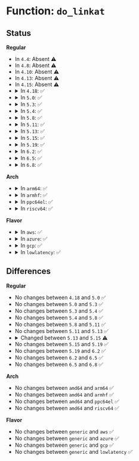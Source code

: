 # Function: <code>do_linkat</code>

## Status
<b>Regular</b>
<ul>
<li>
In <code>4.4</code>: Absent ⚠️
</li>
<li>
In <code>4.8</code>: Absent ⚠️
</li>
<li>
In <code>4.10</code>: Absent ⚠️
</li>
<li>
In <code>4.13</code>: Absent ⚠️
</li>
<li>
In <code>4.15</code>: Absent ⚠️
</li>
<li>
<details>
<summary>In <code>4.18</code>: ✅</summary>

```c
int do_linkat(int olddfd, const char *oldname, int newdfd, const char *newname, int flags);
```

**Collision:** Unique Global

**Inline:** No

**Transformation:** False

**Instances:**

```
In fs/namei.c (ffffffff812ade60)
Location: fs/namei.c:4275
Inline: False
Direct callers:
  - init/initramfs.c:maybe_link
  - fs/namei.c:__ia32_sys_link
  - fs/namei.c:__x64_sys_link
  - fs/namei.c:__ia32_sys_linkat
  - fs/namei.c:__x64_sys_linkat
```
**Symbols:**

```
ffffffff812ade60-ffffffff812ae16a: do_linkat (STB_GLOBAL)
```
</details>
</li>
<li>
<details>
<summary>In <code>5.0</code>: ✅</summary>

```c
int do_linkat(int olddfd, const char *oldname, int newdfd, const char *newname, int flags);
```

**Collision:** Unique Global

**Inline:** No

**Transformation:** False

**Instances:**

```
In fs/namei.c (ffffffff812c2f70)
Location: fs/namei.c:4264
Inline: False
Direct callers:
  - init/initramfs.c:maybe_link
  - fs/namei.c:__ia32_sys_link
  - fs/namei.c:__x64_sys_link
  - fs/namei.c:__ia32_sys_linkat
  - fs/namei.c:__x64_sys_linkat
```
**Symbols:**

```
ffffffff812c2f70-ffffffff812c327a: do_linkat (STB_GLOBAL)
```
</details>
</li>
<li>
<details>
<summary>In <code>5.3</code>: ✅</summary>

```c
int do_linkat(int olddfd, const char *oldname, int newdfd, const char *newname, int flags);
```

**Collision:** Unique Global

**Inline:** No

**Transformation:** False

**Instances:**

```
In fs/namei.c (ffffffff812df6b0)
Location: fs/namei.c:4265
Inline: False
Direct callers:
  - init/initramfs.c:maybe_link
  - fs/namei.c:__ia32_sys_link
  - fs/namei.c:__x64_sys_link
  - fs/namei.c:__ia32_sys_linkat
  - fs/namei.c:__x64_sys_linkat
```
**Symbols:**

```
ffffffff812df6b0-ffffffff812df9e9: do_linkat (STB_GLOBAL)
```
</details>
</li>
<li>
<details>
<summary>In <code>5.4</code>: ✅</summary>

```c
int do_linkat(int olddfd, const char *oldname, int newdfd, const char *newname, int flags);
```

**Collision:** Unique Global

**Inline:** No

**Transformation:** False

**Instances:**

```
In fs/namei.c (ffffffff812f11c0)
Location: fs/namei.c:4260
Inline: False
Direct callers:
  - init/initramfs.c:maybe_link
  - fs/namei.c:__ia32_sys_link
  - fs/namei.c:__x64_sys_link
  - fs/namei.c:__ia32_sys_linkat
  - fs/namei.c:__x64_sys_linkat
```
**Symbols:**

```
ffffffff812f11c0-ffffffff812f14f9: do_linkat (STB_GLOBAL)
```
</details>
</li>
<li>
<details>
<summary>In <code>5.8</code>: ✅</summary>

```c
int do_linkat(int olddfd, const char *oldname, int newdfd, const char *newname, int flags);
```

**Collision:** Unique Global

**Inline:** No

**Transformation:** False

**Instances:**

```
In fs/namei.c (ffffffff813294c0)
Location: fs/namei.c:4091
Inline: False
Direct callers:
  - init/initramfs.c:maybe_link
  - fs/namei.c:__ia32_sys_link
  - fs/namei.c:__x64_sys_link
  - fs/namei.c:__ia32_sys_linkat
  - fs/namei.c:__x64_sys_linkat
```
**Symbols:**

```
ffffffff813294c0-ffffffff81329793: do_linkat (STB_GLOBAL)
```
</details>
</li>
<li>
<details>
<summary>In <code>5.11</code>: ✅</summary>

```c
int do_linkat(int olddfd, const char *oldname, int newdfd, const char *newname, int flags);
```

**Collision:** Unique Static

**Inline:** No

**Transformation:** False

**Instances:**

```
In fs/namei.c (ffffffff81333740)
Location: fs/namei.c:4091
Inline: False
Direct callers:
  - fs/namei.c:__ia32_sys_link
  - fs/namei.c:__x64_sys_link
  - fs/namei.c:__ia32_sys_linkat
  - fs/namei.c:__x64_sys_linkat
```
**Symbols:**

```
ffffffff81333740-ffffffff81333a13: do_linkat (STB_LOCAL)
```
</details>
</li>
<li>
<details>
<summary>In <code>5.13</code>: ✅</summary>

```c
int do_linkat(int olddfd, const char *oldname, int newdfd, const char *newname, int flags);
```

**Collision:** Unique Static

**Inline:** No

**Transformation:** False

**Instances:**

```
In fs/namei.c (ffffffff81339800)
Location: fs/namei.c:4324
Inline: False
Direct callers:
  - fs/namei.c:__ia32_sys_link
  - fs/namei.c:__x64_sys_link
  - fs/namei.c:__ia32_sys_linkat
  - fs/namei.c:__x64_sys_linkat
```
**Symbols:**

```
ffffffff81339800-ffffffff81339ae8: do_linkat (STB_LOCAL)
```
</details>
</li>
<li>
<details>
<summary>In <code>5.15</code>: ✅</summary>

```c
int do_linkat(int olddfd, struct filename *old, int newdfd, struct filename *new, int flags);
```

**Collision:** Unique Global

**Inline:** No

**Transformation:** False

**Instances:**

```
In fs/namei.c (ffffffff81387f70)
Location: fs/namei.c:4402
Inline: False
Direct callers:
  - fs/namei.c:__ia32_sys_link
  - fs/namei.c:__x64_sys_link
  - fs/namei.c:__ia32_sys_linkat
  - fs/namei.c:__x64_sys_linkat
  - fs/io_uring.c:io_issue_sqe
```
**Symbols:**

```
ffffffff81387f70-ffffffff8138823f: do_linkat (STB_GLOBAL)
```
</details>
</li>
<li>
<details>
<summary>In <code>5.19</code>: ✅</summary>

```c
int do_linkat(int olddfd, struct filename *old, int newdfd, struct filename *new, int flags);
```

**Collision:** Unique Global

**Inline:** No

**Transformation:** False

**Instances:**

```
In fs/namei.c (ffffffff81408ea0)
Location: fs/namei.c:4497
Inline: False
Direct callers:
  - fs/namei.c:__ia32_sys_link
  - fs/namei.c:__x64_sys_link
  - fs/namei.c:__ia32_sys_linkat
  - fs/namei.c:__x64_sys_linkat
  - io_uring/io_uring.c:io_linkat
```
**Symbols:**

```
ffffffff81408ea0-ffffffff8140919e: do_linkat (STB_GLOBAL)
```
</details>
</li>
<li>
<details>
<summary>In <code>6.2</code>: ✅</summary>

```c
int do_linkat(int olddfd, struct filename *old, int newdfd, struct filename *new, int flags);
```

**Collision:** Unique Global

**Inline:** No

**Transformation:** False

**Instances:**

```
In fs/namei.c (ffffffff814934f0)
Location: fs/namei.c:4553
Inline: False
Direct callers:
  - fs/namei.c:__ia32_sys_link
  - fs/namei.c:__x64_sys_link
  - fs/namei.c:__ia32_sys_linkat
  - fs/namei.c:__x64_sys_linkat
  - io_uring/fs.c:io_linkat
```
**Symbols:**

```
ffffffff814934f0-ffffffff814937f1: do_linkat (STB_GLOBAL)
```
</details>
</li>
<li>
<details>
<summary>In <code>6.5</code>: ✅</summary>

```c
int do_linkat(int olddfd, struct filename *old, int newdfd, struct filename *new, int flags);
```

**Collision:** Unique Global

**Inline:** No

**Transformation:** False

**Instances:**

```
In fs/namei.c (ffffffff814c8540)
Location: fs/namei.c:4625
Inline: False
Direct callers:
  - fs/namei.c:__ia32_sys_link
  - fs/namei.c:__x64_sys_link
  - fs/namei.c:__ia32_sys_linkat
  - fs/namei.c:__x64_sys_linkat
  - io_uring/fs.c:io_linkat
```
**Symbols:**

```
ffffffff814c8540-ffffffff814c883e: do_linkat (STB_GLOBAL)
```
</details>
</li>
<li>
<details>
<summary>In <code>6.8</code>: ✅</summary>

```c
int do_linkat(int olddfd, struct filename *old, int newdfd, struct filename *new, int flags);
```

**Collision:** Unique Global

**Inline:** No

**Transformation:** False

**Instances:**

```
In fs/namei.c (ffffffff814fade0)
Location: fs/namei.c:4632
Inline: False
Direct callers:
  - fs/namei.c:__ia32_sys_link
  - fs/namei.c:__x64_sys_link
  - fs/namei.c:__ia32_sys_linkat
  - fs/namei.c:__x64_sys_linkat
  - io_uring/fs.c:io_linkat
```
**Symbols:**

```
ffffffff814fade0-ffffffff814fb0ec: do_linkat (STB_GLOBAL)
```
</details>
</li>
</ul>
<b>Arch</b>
<ul>
<li>
<details>
<summary>In <code>arm64</code>: ✅</summary>

```c
int do_linkat(int olddfd, const char *oldname, int newdfd, const char *newname, int flags);
```

**Collision:** Unique Global

**Inline:** No

**Transformation:** False

**Instances:**

```
In fs/namei.c (ffff80001039a908)
Location: fs/namei.c:4260
Inline: False
Direct callers:
  - init/initramfs.c:maybe_link
  - fs/namei.c:__arm64_sys_link
  - fs/namei.c:__arm64_sys_linkat
```
**Symbols:**

```
ffff80001039a908-ffff80001039ac28: do_linkat (STB_GLOBAL)
```
</details>
</li>
<li>
<details>
<summary>In <code>armhf</code>: ✅</summary>

```c
int do_linkat(int olddfd, const char *oldname, int newdfd, const char *newname, int flags);
```

**Collision:** Unique Global

**Inline:** No

**Transformation:** False

**Instances:**

```
In fs/namei.c (c0580d80)
Location: fs/namei.c:4260
Inline: False
Direct callers:
  - init/initramfs.c:maybe_link
  - fs/namei.c:__se_sys_link
  - fs/namei.c:__se_sys_linkat
```
**Symbols:**

```
c0580d80-c05810f0: do_linkat (STB_GLOBAL)
```
</details>
</li>
<li>
<details>
<summary>In <code>ppc64el</code>: ✅</summary>

```c
int do_linkat(int olddfd, const char *oldname, int newdfd, const char *newname, int flags);
```

**Collision:** Unique Global

**Inline:** No

**Transformation:** False

**Instances:**

```
In fs/namei.c (c0000000004956f0)
Location: fs/namei.c:4260
Inline: False
Direct callers:
  - init/initramfs.c:maybe_link
  - fs/namei.c:__se_sys_link
  - fs/namei.c:__se_sys_linkat
```
**Symbols:**

```
c0000000004956f0-c000000000495b7c: do_linkat (STB_GLOBAL)
```
</details>
</li>
<li>
<details>
<summary>In <code>riscv64</code>: ✅</summary>

```c
int do_linkat(int olddfd, const char *oldname, int newdfd, const char *newname, int flags);
```

**Collision:** Unique Global

**Inline:** No

**Transformation:** False

**Instances:**

```
In fs/namei.c (ffffffe000267fa8)
Location: fs/namei.c:4260
Inline: False
Direct callers:
  - init/initramfs.c:maybe_link
  - fs/namei.c:__se_sys_link
  - fs/namei.c:__se_sys_linkat
```
**Symbols:**

```
ffffffe000267fa8-ffffffe000268252: do_linkat (STB_GLOBAL)
```
</details>
</li>
</ul>
<b>Flavor</b>
<ul>
<li>
<details>
<summary>In <code>aws</code>: ✅</summary>

```c
int do_linkat(int olddfd, const char *oldname, int newdfd, const char *newname, int flags);
```

**Collision:** Unique Global

**Inline:** No

**Transformation:** False

**Instances:**

```
In fs/namei.c (ffffffff812e97a0)
Location: fs/namei.c:4260
Inline: False
Direct callers:
  - init/initramfs.c:maybe_link
  - fs/namei.c:__ia32_sys_link
  - fs/namei.c:__x64_sys_link
  - fs/namei.c:__ia32_sys_linkat
  - fs/namei.c:__x64_sys_linkat
```
**Symbols:**

```
ffffffff812e97a0-ffffffff812e9ad9: do_linkat (STB_GLOBAL)
```
</details>
</li>
<li>
<details>
<summary>In <code>azure</code>: ✅</summary>

```c
int do_linkat(int olddfd, const char *oldname, int newdfd, const char *newname, int flags);
```

**Collision:** Unique Global

**Inline:** No

**Transformation:** False

**Instances:**

```
In fs/namei.c (ffffffff812da3e0)
Location: fs/namei.c:4260
Inline: False
Direct callers:
  - init/initramfs.c:maybe_link
  - fs/namei.c:__ia32_sys_link
  - fs/namei.c:__x64_sys_link
  - fs/namei.c:__ia32_sys_linkat
  - fs/namei.c:__x64_sys_linkat
```
**Symbols:**

```
ffffffff812da3e0-ffffffff812da719: do_linkat (STB_GLOBAL)
```
</details>
</li>
<li>
<details>
<summary>In <code>gcp</code>: ✅</summary>

```c
int do_linkat(int olddfd, const char *oldname, int newdfd, const char *newname, int flags);
```

**Collision:** Unique Global

**Inline:** No

**Transformation:** False

**Instances:**

```
In fs/namei.c (ffffffff812e75b0)
Location: fs/namei.c:4260
Inline: False
Direct callers:
  - init/initramfs.c:maybe_link
  - fs/namei.c:__ia32_sys_link
  - fs/namei.c:__x64_sys_link
  - fs/namei.c:__ia32_sys_linkat
  - fs/namei.c:__x64_sys_linkat
```
**Symbols:**

```
ffffffff812e75b0-ffffffff812e78e9: do_linkat (STB_GLOBAL)
```
</details>
</li>
<li>
<details>
<summary>In <code>lowlatency</code>: ✅</summary>

```c
int do_linkat(int olddfd, const char *oldname, int newdfd, const char *newname, int flags);
```

**Collision:** Unique Global

**Inline:** No

**Transformation:** False

**Instances:**

```
In fs/namei.c (ffffffff812f8530)
Location: fs/namei.c:4260
Inline: False
Direct callers:
  - init/initramfs.c:maybe_link
  - fs/namei.c:__ia32_sys_link
  - fs/namei.c:__x64_sys_link
  - fs/namei.c:__ia32_sys_linkat
  - fs/namei.c:__x64_sys_linkat
```
**Symbols:**

```
ffffffff812f8530-ffffffff812f8869: do_linkat (STB_GLOBAL)
```
</details>
</li>
</ul>

## Differences
<b>Regular</b>
<ul>
<li>
No changes between <code>4.18</code> and <code>5.0</code> ✅
</li>
<li>
No changes between <code>5.0</code> and <code>5.3</code> ✅
</li>
<li>
No changes between <code>5.3</code> and <code>5.4</code> ✅
</li>
<li>
No changes between <code>5.4</code> and <code>5.8</code> ✅
</li>
<li>
No changes between <code>5.8</code> and <code>5.11</code> ✅
</li>
<li>
No changes between <code>5.11</code> and <code>5.13</code> ✅
</li>
<li>
<details>
<summary>Changed between <code>5.13</code> and <code>5.15</code> ⚠️</summary>
<ul>
<li>
<b>Param added. </b>
<code>struct filename *old</code>
</li>
<li>
<b>Param added. </b>
<code>struct filename *new</code>
</li>
<li>
<b>Param removed. </b>
<code>const char *oldname</code>
</li>
<li>
<b>Param removed. </b>
<code>const char *newname</code>
</li>
</ul>
</details>
</li>
<li>
No changes between <code>5.15</code> and <code>5.19</code> ✅
</li>
<li>
No changes between <code>5.19</code> and <code>6.2</code> ✅
</li>
<li>
No changes between <code>6.2</code> and <code>6.5</code> ✅
</li>
<li>
No changes between <code>6.5</code> and <code>6.8</code> ✅
</li>
</ul>
<b>Arch</b>
<ul>
<li>
No changes between <code>amd64</code> and <code>arm64</code> ✅
</li>
<li>
No changes between <code>amd64</code> and <code>armhf</code> ✅
</li>
<li>
No changes between <code>amd64</code> and <code>ppc64el</code> ✅
</li>
<li>
No changes between <code>amd64</code> and <code>riscv64</code> ✅
</li>
</ul>
<b>Flavor</b>
<ul>
<li>
No changes between <code>generic</code> and <code>aws</code> ✅
</li>
<li>
No changes between <code>generic</code> and <code>azure</code> ✅
</li>
<li>
No changes between <code>generic</code> and <code>gcp</code> ✅
</li>
<li>
No changes between <code>generic</code> and <code>lowlatency</code> ✅
</li>
</ul>
